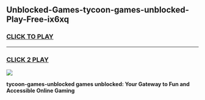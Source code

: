 
## Unblocked-Games-tycoon-games-unblocked-Play-Free-ix6xq
<h3>
<a href="https://premium76.site?title=tycoon-games-unblocked&ref=23A">CLICK TO PLAY</a></h3>
<hr>

<h3>
<a href="https://premium76.site?title=tycoon-games-unblocked&ref=23A">CLICK 2 PLAY</a>
  
</h3>

<a href="https://premium76.site?title=tycoon-games-unblocked&ref=23A"><img src="https://clearcache.store/games.png"></a>


**tycoon-games-unblocked games unblocked: Your Gateway to Fun and Accessible Online Gaming**
